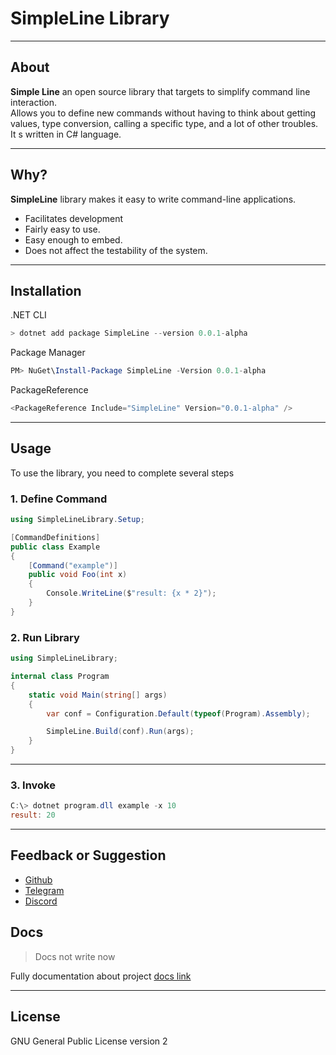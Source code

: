 # SimpleLine Library

___
## About
**Simple Line** an open source library that targets to simplify command line interaction.  
Allows you to define new commands without having to think about getting values, type conversion, 
calling a specific type, and a lot of other troubles.
It s written in C# language.

___
## Why?
**SimpleLine** library makes it easy to write command-line applications.
* Facilitates development
* Fairly easy to use.
* Easy enough to embed. 
* Does not affect the testability of the system. 

___
## Installation
.NET CLI
```powershell copy
> dotnet add package SimpleLine --version 0.0.1-alpha
```

Package Manager
```powershell copy
PM> NuGet\Install-Package SimpleLine -Version 0.0.1-alpha
```

PackageReference
```powershell copy
<PackageReference Include="SimpleLine" Version="0.0.1-alpha" />
```
___
## Usage

To use the library, you need to complete several steps
### 1. Define Command
```csharp copy
using SimpleLineLibrary.Setup;

[CommandDefinitions]
public class Example
{
    [Command("example")]
    public void Foo(int x)
    {
        Console.WriteLine($"result: {x * 2}");
    }
}
```

### 2. Run Library
```csharp copy
using SimpleLineLibrary;

internal class Program
{
    static void Main(string[] args)
    {
        var conf = Configuration.Default(typeof(Program).Assembly);

        SimpleLine.Build(conf).Run(args);
    }
}
```

---
### 3. Invoke
```powershell copy
C:\> dotnet program.dll example -x 10
result: 20
```

___
## Feedback or Suggestion

- [Github](https://github.com/DrSa1fer)
- [Telegram](https://t.me/DanilKucherenko)
- [Discord](https://discord.com/invite/XmQqXuHQ)


## Docs
> Docs not write now

Fully documentation about project
[docs link](https://google.com)

___
## License
GNU General Public License version 2

